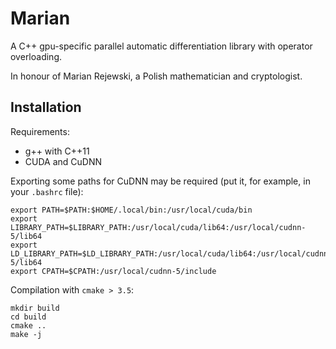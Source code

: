 Marian
======
A C++ gpu-specific parallel automatic differentiation library
with operator overloading.

In honour of Marian Rejewski, a Polish mathematician and
cryptologist.

Installation
------------

Requirements:

* g++ with C++11
* CUDA and CuDNN

Exporting some paths for CuDNN may be required (put it, for example, in your `.bashrc` file):

    export PATH=$PATH:$HOME/.local/bin:/usr/local/cuda/bin
    export LIBRARY_PATH=$LIBRARY_PATH:/usr/local/cuda/lib64:/usr/local/cudnn-5/lib64
    export LD_LIBRARY_PATH=$LD_LIBRARY_PATH:/usr/local/cuda/lib64:/usr/local/cudnn-5/lib64
    export CPATH=$CPATH:/usr/local/cudnn-5/include

Compilation with `cmake > 3.5`:

    mkdir build
    cd build
    cmake ..
    make -j

